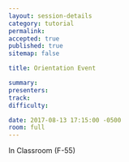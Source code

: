 ```yaml
---
layout: session-details
category: tutorial
permalink:
accepted: true
published: true
sitemap: false

title: Orientation Event

summary:
presenters:
track:
difficulty:

date: 2017-08-13 17:15:00 -0500
room: full
---
```

In Classroom (F-55)
